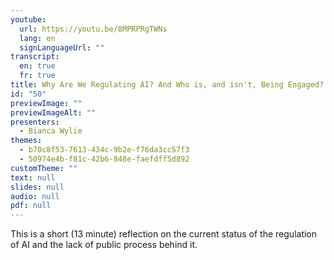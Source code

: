 ```yaml
---
youtube:
  url: https://youtu.be/8MPRPRgTWNs
  lang: en
  signLanguageUrl: ""
transcript:
  en: true
  fr: true
title: Why Are We Regulating AI? And Who is, and isn't, Being Engaged?
id: "50"
previewImage: ""
previewImageAlt: ""
presenters:
  - Bianca Wylie
themes:
  - b70c8f53-7613-434c-9b2e-f76da3cc57f3
  - 50974e4b-f81c-42b6-848e-faefdff5d892
customTheme: ""
text: null
slides: null
audio: null
pdf: null
---
```

This is a short (13 minute) reflection on the current status of the regulation of AI and the lack of public process behind it.
